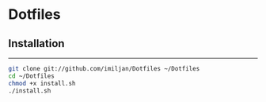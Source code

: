 # Dotfiles

## Installation
------------

``` bash
git clone git://github.com/imiljan/Dotfiles ~/Dotfiles
cd ~/Dotfiles
chmod +x install.sh
./install.sh
```

